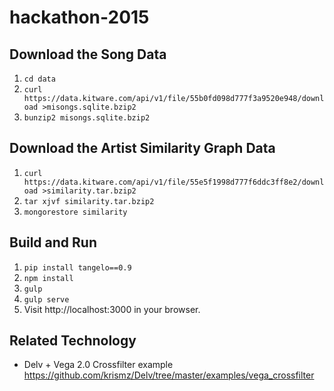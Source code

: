 # hackathon-2015

## Download the Song Data

1. ``cd data``
2. ``curl https://data.kitware.com/api/v1/file/55b0fd098d777f3a9520e948/download >misongs.sqlite.bzip2``
3. ``bunzip2 misongs.sqlite.bzip2``

## Download the Artist Similarity Graph Data

1. ``curl https://data.kitware.com/api/v1/file/55e5f1998d777f6ddc3ff8e2/download >similarity.tar.bzip2``
2. ``tar xjvf similarity.tar.bzip2``
3. ``mongorestore similarity``

## Build and Run

1. ``pip install tangelo==0.9``
2. ``npm install``
3. ``gulp``
4. ``gulp serve``
5. Visit http://localhost:3000 in your browser.

## Related Technology

- Delv + Vega 2.0 Crossfilter example
  <https://github.com/krismz/Delv/tree/master/examples/vega_crossfilter>
